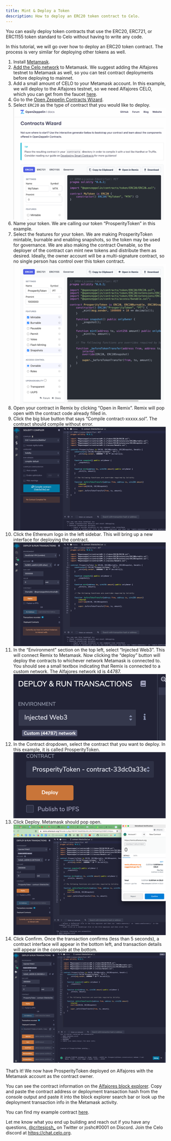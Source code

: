 ```yaml
---
title: Mint & Deploy a Token
description: How to deploy an ERC20 token contract to Celo.
---
```


You can easily deploy token contracts that use the ERC20, ERC721, or ERC1155 token standard to Celo without having to write any code.

In this tutorial, we will go over how to deploy an ERC20 token contract. The process is very similar for deploying other tokens as well.

1. Install [Metamask](https://metamask.io/).
2. [Add the Celo network](/getting-started/wallets/using-metamask-with-celo/manual-setup#adding-a-celo-network-to-metamask) to Metamask. We suggest adding the Alfajores testnet to Metamask as well, so you can test contract deployments before deploying to mainnet.
3. Add a small amount of CELO to your Metamask account. In this example, we will deploy to the Alfajores testnet, so we need Alfajores CELO, which you can get from the faucet [here](https://celo.org/developers/faucet).
4. Go to the [Open Zeppelin Contracts Wizard](https://docs.openzeppelin.com/contracts/4.x/wizard).
5. Select `ERC20` as the type of contract that you would like to deploy. ![erc20 empty settings.png](https://github.com/critesjosh/images/blob/main/token_deploy_tutorials/erc20%20empty%20settings.png?raw=true)
6. Name your token. We are calling our token “ProsperityToken” in this example.
7. Select the features for your token. We are making ProsperityToken mintable, burnable and enabling snapshots, so the token may be used for governance. We are also making the contract Ownable, so the deployer of the contract can mint new tokens and distribute them as desired. Ideally, the owner account will be a multi-signature contract, so no single person has control over this token contract. ![erc20 filled settings.png](https://github.com/critesjosh/images/blob/main/token_deploy_tutorials/erc20%20filled%20settings.png?raw=true)
8. Open your contract in Remix by clicking “Open in Remix”. Remix will pop open with the contract code already filled in.
9. Click the big blue button that says “Compile contract-xxxxx.sol”. The contract should compile without error. ![remix compile erc20.png](https://github.com/critesjosh/images/blob/main/token_deploy_tutorials/remix%20compile%20erc20.png?raw=true)
10. Click the Ethereum logo in the left sidebar. This will bring up a new interface for deploying the contract. ![remix deploy erc20.png](https://github.com/critesjosh/images/blob/main/token_deploy_tutorials/remix%20deploy%20erc20.png?raw=true)
11. In the “Environment” section on the top left, select “Injected Web3”. This will connect Remix to Metamask. Now clicking the “deploy” button will deploy the contracts to whichever network Metamask is connected to. You should see a small textbox indicating that Remix is connected to a custom network. The Alfajores network id is 44787. ![select injected web3.png](https://github.com/critesjosh/images/blob/main/token_deploy_tutorials/select%20injected%20web3.png?raw=true)
12. In the Contract dropdown, select the contract that you want to deploy. In this example, it is called ProsperityToken. ![select prosperitytoken erc20 contract.png](https://github.com/critesjosh/images/blob/main/token_deploy_tutorials/select%20prosperitytoken%20erc20%20contract.png?raw=true)
13. Click Deploy. Metamask should pop open. ![deploy prosperity token erc20.png](https://github.com/critesjosh/images/blob/main/token_deploy_tutorials/deploy%20prosperity%20token%20erc20.png?raw=true)
14. Click Confirm. Once the transaction confirms (less than 5 seconds), a contract interface will appear in the bottom left, and transaction details will appear in the console at the bottom. ![deployed prosperity token.png](https://github.com/critesjosh/images/blob/main/token_deploy_tutorials/deployed%20prosperity%20token.png?raw=true)

That’s it! We now have ProsperityToken deployed on Alfajores with the Metamask account as the contract owner.

You can see the contract information on the [Alfajores block explorer](https://alfajores-blockscout.celo-testnet.org/). Copy and paste the contract address or deployment transaction hash from the console output and paste it into the block explorer search bar or look up the deployment transaction info in the Metamask activity. 

You can find my example contract [here](https://alfajores-blockscout.celo-testnet.org/address/0x97d550A2540F902F4501e21A6c09f12B69173261/transactions).

Let me know what you end up building and reach out if you have any questions, [@critesjosh_](https://twitter.com/critesjosh_) on Twitter or joshc#0001 on Discord. Join the Celo discord at https://chat.celo.org.
